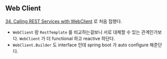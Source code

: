 ## Web Client

[34. Calling REST Services with WebClient](https://docs.spring.io/spring-boot/docs/current/reference/html/boot-features-webclient.html) 로 처음 접했다. 

* `WebClient` 랑 `RestTemplate` 를 비교하는걸보니 서로 대체할 수 있는 관계인가보다. `WebClient` 가 더 functional 하고 reactive 하단다. 
* `WebClient.Builder` 도 interface 인데 spring boot 가 auto configure 해준단다.
